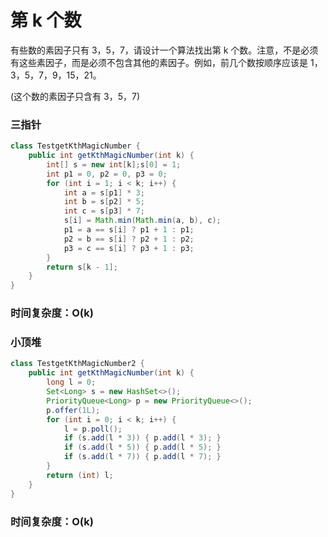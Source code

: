 # 第 k 个数

有些数的素因子只有 3，5，7，请设计一个算法找出第 k 个数。注意，不是必须有这些素因子，而是必须不包含其他的素因子。例如，前几个数按顺序应该是 1，3，5，7，9，15，21。

(这个数的素因子只含有 3，5，7)

### 三指针

```java
class TestgetKthMagicNumber {
    public int getKthMagicNumber(int k) {
        int[] s = new int[k];s[0] = 1;
        int p1 = 0, p2 = 0, p3 = 0;
        for (int i = 1; i < k; i++) {
            int a = s[p1] * 3;
            int b = s[p2] * 5;
            int c = s[p3] * 7;
            s[i] = Math.min(Math.min(a, b), c);
            p1 = a == s[i] ? p1 + 1 : p1;
            p2 = b == s[i] ? p2 + 1 : p2;
            p3 = c == s[i] ? p3 + 1 : p3;
        }
        return s[k - 1];
    }
}
```
### 时间复杂度：O(k)


### 小顶堆

```java
class TestgetKthMagicNumber2 {
    public int getKthMagicNumber(int k) {
        long l = 0;
        Set<Long> s = new HashSet<>();
        PriorityQueue<Long> p = new PriorityQueue<>();
        p.offer(1L);
        for (int i = 0; i < k; i++) {
            l = p.poll();
            if (s.add(l * 3)) { p.add(l * 3); }
            if (s.add(l * 5)) { p.add(l * 5); }
            if (s.add(l * 7)) { p.add(l * 7); }
        }
        return (int) l;
    }
}
```
### 时间复杂度：O(k)

